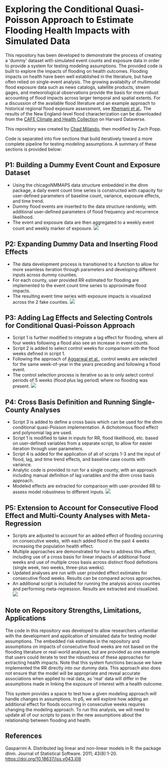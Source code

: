 # Exploring the Conditional Quasi-Poisson Approach to Estimate Flooding Health Impacts with Simulated Data
This repository has been developed to demonstrate the process of creating a 'dummy' dataset with simulated event counts and exposure data in order to provide a system for testing modeling assumptions. The provided code is built to explore the impacts of flooding on health outcomes. Flooding impacts on health have been well established in the literature, but have often relied on single-event analysis. The growing availabilty of multimodal flood exposure data such as news catalogs, satellite products, stream gages, and meteorological observations provide the basis for more robust accounting of flood impacts across larger temporal and spatial extents. For a discussion of the available flood literature and an example approach to historical regional flood exposure assessment, see [Khemani et al.](https://iopscience.iop.org/article/10.1088/2752-5309/adedac/meta). The results of the New England-level flood characterization can be downloaded from the [CAFE Climate and Health Collection](https://dataverse.harvard.edu/dataset.xhtml?persistentId=doi:10.7910/DVN/UAYKSU) on Harvard Dataverse. 

This repository was created by [Chad Milando](https://github.com/cmilando/ACRES_flood), then modified by Zach Popp.

Code is separated into five sections that build iteratively toward a more complete pipeline for testing modeling assumptions. A summary of these sections is provided below:

## P1: Building a Dummy Event Count and Exposure Dataset
- Using the chicagoNMMAPS data structure embedded in the dlnm package, a daily event count time series is constructed with capacity for user-defined parameters of baseline count, variance, exposure effects, and time trend.
- Dummy flood events are inserted to the data structure randomly, with additional user-defined parameters of flood frequency and recurrence likelihood.
- The event and exposure data are then aggregated to a weekly event count and weekly marker of exposure.
![](./img/df_weekly_p1.png)

## P2: Expanding Dummy Data and Inserting Flood Effects
- The data development process is transitioned to a function to allow for more seamless iteration through parameters and developing different inputs across dummy counties.
- For each county, user provided RR estimated for flooding are implemented to the event count time series to approximate flood impacts.
- The resulting event time series with exposure impacts is visualized across the 2 fake counties.
![](./img/case_sum_series_flood_p2.png)

## P3: Adding Lag Effects and Selecting Controls for Conditional Quasi-Poisson Approach
- Script 1 is further modified to integrate a lag effect for flooding, where all four weeks following a flood also see an increase in event counts.
- Script 2 is added to select control weeks for comparison with the flood weeks defined in script 1.
- Following the approach of [Aggarwal et al.](https://arxiv.org/abs/2309.13142), control weeks are selected for the same week-of-year in the years preceding and following a flood event.
- The control selection process is iterative so as to only select control periods of 5 weeks (flood plus lag period) where no flooding was present.
![](./img/case_control_series_p3.png)

## P4: Cross Basis Definition and Running Single-County Analyses
-  Script 3 is added to define a cross basis which can be used for the dlnm conditional quasi-Poisson implementation. A dichotomous flood effect and polynomial lag are used.
-  Script 1 is modified to take in inputs for RR, flood likelihood, etc. based on user-defined variables from a separate script, to allow for easier iteration through user parameters.
-  Script 4 is added for the application of all of scripts 1-3 and the input of flood, lag, and time trend effects, and baseline case counts with variance.
-  Analytic code is provided to run for a single county, with an approach including manual definition of lag variables and the dlnm cross basis approach.
-  Modeled effects are extracted for comparison with user-provided RR to assess model robustness to different inputs.
![](./img/results_p4.png)

## P5: Extension to Account for Consecutive Flood Effect and Multi-County Analyses with Meta-Regression
- Scripts are adjusted to account for an added effect of flooding occurring on consecutive weeks, with each added flood in the past 4 weeks increasing the population health effect.
- Multiple approaches are demonstrated for how to address this affect, including use of a cross basis for linear impacts of additional flood weeks and use of multiple cross basis across distinct flood definitions (single week, two weeks, three-plus weeks).
- Updated analyses are run with user provided effect estimates for consecutive flood weeks. Results can be compared across approaches.
- An additional script is included for running the analysis across counties and performing meta-regression. Results are extracted and visualized.
![](./img/results_nflood_p5.png)

## Note on Repository Strengths, Limitations, Applications
The code in this repository was developed to allow researchers unfamiliar with the development and application of simulated data for testing model assumptions. The embedded risk estimates in the repository and assumptions on impacts of consecutive flood weeks are not based on the flooding literature or real-world analyses, but are provided as one example that users could iterate to test the robustness of these approaches for extracting health impacts. Note that this system  functions because we have implemented the RR directly into our dummy data. This approach also does not ensure that the model will be appropriate and reveal accurate associations when applied to real data, as 'real' data will differ in the assumptions made in linking the exposure of interest with a health outcome. 

This system provides a space to test how a given modeling approach will handle changes in assumptions. In p5, we will explore how adding an additional effect for floods occurring in consecutive weeks requires changing the modeling approach. To run this analysis, we will need to update all of our scripts to pass in the new assumptions about the relationship between flooding and health. 

## References
Gasparrini A. Distributed lag linear and non-linear models in R: the package dlnm. Journal of
  Statistical Software. 2011; 43(8):1-20. https://doi.org/10.18637/jss.v043.i08
